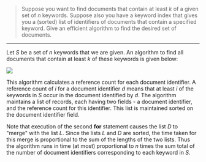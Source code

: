> Suppose you want to find documents that contain at least $k$ of a given set 
> of $n$ keywords. Suppose also you have a keyword index that gives you a 
> (sorted) list of identifiers of documents that contain a specified keyword. Give 
> an efficient algorithm to find the desired set of documents. 

--------------------------------

Let $S$ be a set of $n$ keywords that we are given. An algorithm to find all documents 
that contain at least $k$ of these keywords is given below: 

<img src="../algo_of_ex_15.13.png">

This algorithm calculates a reference count for each document identifier. A reference 
count of $i$ for a document identifier $d$ means that at least $i$ of the keywords in $S$ 
occur in the document identified by $d$. The algorithm maintains a list of records, each 
having two fields - a document identifier, and the reference count for this identifier. 
This list is maintained sorted on the document identifier field. 

Note that execution of the second **for** statement causes the list $D$ to "merge" with the 
list $L$. Since the lists $L$ and $D$ are sorted, the time taken for this merge is proportional 
to the sum of the lengths of the two lists. Thus the algorithm runs in time (at most) proportional 
to $n$ times the sum total of the number of document identifiers corresponding to each keyword 
in $S$. 